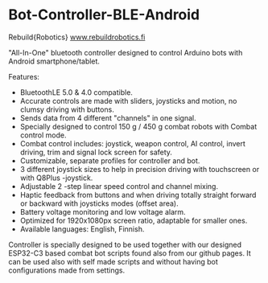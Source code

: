 # Bot-Controller-BLE-Android

Rebuild{Robotics}
www.rebuildrobotics.fi

"All-In-One" bluetooth controller designed to control Arduino bots with Android smartphone/tablet.

Features:

 - BluetoothLE 5.0 & 4.0 compatible.
 - Accurate controls are made with sliders, joysticks and motion, no clumsy driving with buttons.
 - Sends data from 4 different "channels" in one signal.
 - Specially designed to control 150 g / 450 g combat robots with Combat control mode.
 - Combat control includes: joystick, weapon control, AI control, invert driving, trim and signal lock screen for safety.
 - Customizable, separate profiles for controller and bot.
 - 3 different joystick sizes to help in precision driving with touchscreen or with Q8Plus -joystick.
 - Adjustable 2 -step linear speed control and channel mixing.
 - Haptic feedback from buttons and when driving totally straight forward or backward with joysticks modes (offset area).
 - Battery voltage monitoring and low voltage alarm.
 - Optimized for 1920x1080px screen ratio, adaptable for smaller ones.
 - Available languages: English, Finnish.

Controller is specially designed to be used together with our designed ESP32-C3 based combat bot scripts found also from our github pages. It can be used also with self made scripts and without having bot configurations made from settings.
